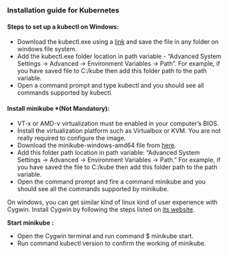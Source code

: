 ### Installation guide for Kubernetes
#### Steps to set up a kubectl on Windows:
- Download the kubectl.exe using a [link](https://kubernetes.io/docs/tasks/tools/install-kubectl/) and save the file in any folder on windows file system.
- Add the kubectl.exe folder location in path variable - “Advanced System Settings -> Advanced -> Environment Variables -> Path”. For example, if you have saved file to C:/kube then add this folder path to the path variable.
- Open a command prompt and type kubectl and you should see all commands supported by kubectl.

#### Install minikube *(Not Mandatory):
- VT-x or AMD-v virtualization must be enabled in your computer’s BIOS.
- Install the virtualization platform such as Virtualbox or KVM. You are not really required to configure the image.
- Download the minikube-windows-amd64 file from [here](https://github.com/kubernetes/minikube/releases).
- Add this folder path location in path variable: “Advanced System Settings -> Advanced -> Environment Variables -> Path.” For example, if you have saved the file to C:/kube then add this folder path to the path variable.
- Open the command prompt and fire a command minikube and you should see all the commands supported by minikube.

On windows, you can get similar kind of linux kind of user experience with Cygwin. Install Cygwin by following the steps listed on [its website](https://cygwin.com/install.html.).
 
**Start minikube :**
- Open the Cygwin terminal and run command $ minikube start.
- Run command kubectl version   to confirm the working of minikube.